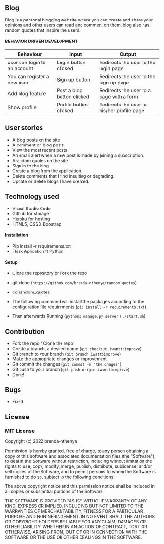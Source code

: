 ## Blog

Blog is a personal blogging website where you can create and
share your opinions and other users can read and comment on
them. blog also has random quotes that inspire the users.

#### BEHAVIOR DRIVEN DEVELOPMENT

| Behaviour                    | Input                      | Output                                     |
| ---------------------------- | -------------------------- | ------------------------------------------ |
| user can login to an account | Login button clicked       | Redirects the user to the login page       |
| You can register a new user  | Sign up button             | Redirects the user to the sign up page     |
| Add blog feature             | Post a blog button clicked | Redirects the user to a page with a form   |
| Show profile                 | Profile button clicked     | Redirects the user to his/her profile page |

## User stories

- A blog posts on the site
- A comment on blog posts
- View the most recent posts
- An email alert when a new post is made by joining a subscription.
- Arandom quotes on the site
- Sign in to the blog.
- Create a blog from the application.
- Delete comments that I find insulting or degrading.
- Update or delete blogs I have created.

## Technology used

- Visual Studio Code
- Github for storage
- Heroku for hosting
- HTML5, CSS3, Boostrap

#### Installation

- Pip Install -r requirements.txt
- Flask Aplication ft Python

#### Setup

- Clone the repository or Fork the repo

- git clone (`https://github.com/brenda-nthenya/random_quotes`)
- cd random_quotes
- The following command will install the packages according to the configuration file requirements.(`pip install -r requirements.txt`)
- Then afterwards Running (`python3 manage.py server` / `./start.sh`)

## Contribution

- Fork the repo / Clone the repo
- Create a branch, a desired name (`git checkout iwanttoimprove`)
- Git branch to your branch (`git branch iwattoimprove`)
- Make the appropriate changes or improvement
- Git commit the changes (`git commit -m 'the chages'`)
- Git push to your branch (`git push origin iwanttoimprove`)
- Done!

## Bugs

- Fixed


## License

### MIT License

Copyright (c) 2022 brenda-nthenya

Permission is hereby granted, free of charge, to any person obtaining a copy
of this software and associated documentation files (the "Software"), to deal
in the Software without restriction, including without limitation the rights
to use, copy, modify, merge, publish, distribute, sublicense, and/or sell
copies of the Software, and to permit persons to whom the Software is
furnished to do so, subject to the following conditions:

The above copyright notice and this permission notice shall be included in all
copies or substantial portions of the Software.

THE SOFTWARE IS PROVIDED "AS IS", WITHOUT WARRANTY OF ANY KIND, EXPRESS OR
IMPLIED, INCLUDING BUT NOT LIMITED TO THE WARRANTIES OF MERCHANTABILITY,
FITNESS FOR A PARTICULAR PURPOSE AND NONINFRINGEMENT. IN NO EVENT SHALL THE
AUTHORS OR COPYRIGHT HOLDERS BE LIABLE FOR ANY CLAIM, DAMAGES OR OTHER
LIABILITY, WHETHER IN AN ACTION OF CONTRACT, TORT OR OTHERWISE, ARISING FROM,
OUT OF OR IN CONNECTION WITH THE SOFTWARE OR THE USE OR OTHER DEALINGS IN THE
SOFTWARE.

